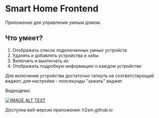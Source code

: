 # Smart Home Frontend

Приложение для управление умным домом.

## Что умеет?

1. Отображать список подключенных умных устройств
2. Удалять и добавлять устройства и хабы
3. Включать и выключать их
4. Отображать подробную информацию о каждом устройстве

Для включения устройства достаточно тапнуть на соответствующий виджет, для настройки - полсекунды "зажать" виджет. 

Видеодемо:


[![IMAGE ALT TEXT](http://img.youtube.com/vi/r9grmMi7e3w/0.jpg)](http://www.youtube.com/watch?v=r9grmMi7e3w "Smarthome Flutter Demo")


Доступна веб-версия приложения: h2sm.github.io